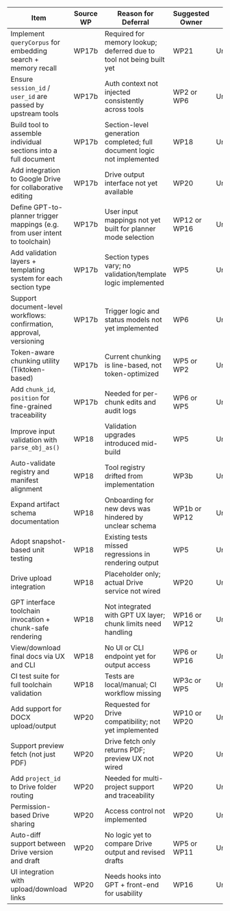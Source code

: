 | Item | Source WP | Reason for Deferral | Suggested Owner | Status |
|------|-----------|----------------------|------------------|--------|
| Implement `queryCorpus` for embedding search + memory recall | WP17b | Required for memory lookup; deferred due to tool not being built yet | WP21 | Unassigned |
| Ensure `session_id` / `user_id` are passed by upstream tools | WP17b | Auth context not injected consistently across tools | WP2 or WP6 | Unassigned |
| Build tool to assemble individual sections into a full document | WP17b | Section-level generation completed; full document logic not implemented | WP18 | Unassigned |
| Add integration to Google Drive for collaborative editing | WP17b | Drive output interface not yet available | WP20 | Unassigned |
| Define GPT-to-planner trigger mappings (e.g. from user intent to toolchain) | WP17b | User input mappings not yet built for planner mode selection | WP12 or WP16 | Unassigned |
| Add validation layers + templating system for each section type | WP17b | Section types vary; no validation/template logic implemented | WP5 | Unassigned |
| Support document-level workflows: confirmation, approval, versioning | WP17b | Trigger logic and status models not yet implemented | WP6 | Unassigned |
| Token-aware chunking utility (Tiktoken-based) | WP17b | Current chunking is line-based, not token-optimized | WP5 or WP2 | Unassigned |
| Add `chunk_id`, `position` for fine-grained traceability | WP17b | Needed for per-chunk edits and audit logs | WP6 or WP5 | Unassigned |
| Improve input validation with `parse_obj_as()` | WP18 | Validation upgrades introduced mid-build | WP5 | Unassigned |
| Auto-validate registry and manifest alignment | WP18 | Tool registry drifted from implementation | WP3b | Unassigned |
| Expand artifact schema documentation | WP18 | Onboarding for new devs was hindered by unclear schema | WP1b or WP12 | Unassigned |
| Adopt snapshot-based unit testing | WP18 | Existing tests missed regressions in rendering output | WP5 | Unassigned |
| Drive upload integration | WP18 | Placeholder only; actual Drive service not wired | WP20 | Unassigned |
| GPT interface toolchain invocation + chunk-safe rendering | WP18 | Not integrated with GPT UX layer; chunk limits need handling | WP16 or WP12 | Unassigned |
| View/download final docs via UX and CLI | WP18 | No UI or CLI endpoint yet for output access | WP6 or WP16 | Unassigned |
| CI test suite for full toolchain validation | WP18 | Tests are local/manual; CI workflow missing | WP3c or WP5 | Unassigned |
| Add support for DOCX upload/output | WP20 | Requested for Drive compatibility; not yet implemented | WP10 or WP20 | Unassigned |
| Support preview fetch (not just PDF) | WP20 | Drive fetch only returns PDF; preview UX not wired | WP20 | Unassigned |
| Add `project_id` to Drive folder routing | WP20 | Needed for multi-project support and traceability | WP20 | Unassigned |
| Permission-based Drive sharing | WP20 | Access control not implemented | WP20 | Unassigned |
| Auto-diff support between Drive version and draft | WP20 | No logic yet to compare Drive output and revised drafts | WP5 or WP11 | Unassigned |
| UI integration with upload/download links | WP20 | Needs hooks into GPT + front-end for usability | WP16 | Unassigned |
